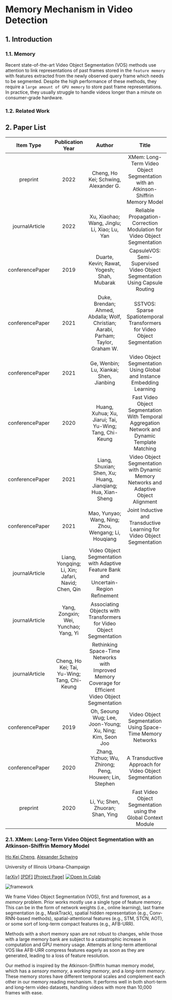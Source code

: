 # Memory Mechanism in Video Detection

## 1. Introduction

### 1.1. Memory

Recent state-of-the-art Video Object Segmentation (VOS) methods use attention to link representations of past frames stored in the ``feature memory`` with features extracted from the newly observed query frame which needs to be segmented. Despite the high performance of these methods, they require a ``large amount of GPU memory`` to store past frame representations. In practice, they usually struggle to handle videos longer than a minute on consumer-grade hardware.

### 1.2. Related Work


## 2. Paper List

| **Item Type**   | **Publication Year**                               | **Author**                                                                                           | **Title**                                                                                      | **Publication Title**                                                        | **ISBN**               | **ISSN**                        | **DOI**                                                   | **Url** |
|:---------------:|:--------------------------------------------------:|:----------------------------------------------------------------------------------------------------:|:----------------------------------------------------------------------------------------------:|:----------------------------------------------------------------------------:|:----------------------:|:-------------------------------:|:---------------------------------------------------------:|:-------:|
| preprint        | 2022                                               | Cheng, Ho Kei; Schwing, Alexander G\.                                                                | XMem: Long\-Term Video Object Segmentation with an Atkinson\-Shiffrin Memory Model             | http://arxiv\.org/abs/2207\.07115                                            |                        |                                 |                                                           |         |
| journalArticle  | 2022                                               | Xu, Xiaohao; Wang, Jinglu; Li, Xiao; Lu, Yan                                                         | Reliable Propagation\-Correction Modulation for Video Object Segmentation                      | Proceedings of the AAAI Conference on Artificial Intelligence                | 2374\-3468, 2159\-5399 | 10\.1609/aaai\.v36i3\.20200     | https://ojs\.aaai\.org/index\.php/AAAI/article/view/20200 |         |
| conferencePaper | 2019                                               | Duarte, Kevin; Rawat, Yogesh; Shah, Mubarak                                                          | CapsuleVOS: Semi\-Supervised Video Object Segmentation Using Capsule Routing                   | 2019 IEEE/CVF International Conference on Computer Vision \(ICCV\)           | 978\-1\-72814\-803\-8  | 10\.1109/ICCV\.2019\.00857      | https://ieeexplore\.ieee\.org/document/9010040/           |         |
| conferencePaper | 2021                                               | Duke, Brendan; Ahmed, Abdalla; Wolf, Christian; Aarabi, Parham; Taylor, Graham W\.                   | SSTVOS: Sparse Spatiotemporal Transformers for Video Object Segmentation                       | 2021 IEEE/CVF Conference on Computer Vision and Pattern Recognition \(CVPR\) | 978\-1\-66544\-509\-2  | 10\.1109/CVPR46437\.2021\.00585 | https://ieeexplore\.ieee\.org/document/9578213/           |         |
| conferencePaper | 2021                                               | Ge, Wenbin; Lu, Xiankai; Shen, Jianbing                                                              | Video Object Segmentation Using Global and Instance Embedding Learning                         | 2021 IEEE/CVF Conference on Computer Vision and Pattern Recognition \(CVPR\) | 978\-1\-66544\-509\-2  | 10\.1109/CVPR46437\.2021\.01656 | https://ieeexplore\.ieee\.org/document/9577683/           |         |
| conferencePaper | 2020                                               | Huang, Xuhua; Xu, Jiarui; Tai, Yu\-Wing; Tang, Chi\-Keung                                            | Fast Video Object Segmentation With Temporal Aggregation Network and Dynamic Template Matching | 2020 IEEE/CVF Conference on Computer Vision and Pattern Recognition \(CVPR\) | 978\-1\-72817\-168\-5  | 10\.1109/CVPR42600\.2020\.00890 | https://ieeexplore\.ieee\.org/document/9156779/           |         |
| conferencePaper | 2021                                               | Liang, Shuxian; Shen, Xu; Huang, Jianqiang; Hua, Xian\-Sheng                                         | Video Object Segmentation with Dynamic Memory Networks and Adaptive Object Alignment           | 2021 IEEE/CVF International Conference on Computer Vision \(ICCV\)           | 978\-1\-66542\-812\-5  | 10\.1109/ICCV48922\.2021\.00796 | https://ieeexplore\.ieee\.org/document/9710441/           |         |
| conferencePaper | 2021                                               | Mao, Yunyao; Wang, Ning; Zhou, Wengang; Li, Houqiang                                                 | Joint Inductive and Transductive Learning for Video Object Segmentation                        | 2021 IEEE/CVF International Conference on Computer Vision \(ICCV\)           | 978\-1\-66542\-812\-5  | 10\.1109/ICCV48922\.2021\.00953 | https://ieeexplore\.ieee\.org/document/9711303/           |         |
| journalArticle  | Liang, Yongqing; Li, Xin; Jafari, Navid; Chen, Qin | Video Object Segmentation with Adaptive Feature Bank and Uncertain\-Region Reﬁnement                 |                                                                                                |                                                                              |                        |                                 |                                                           |         |
| journalArticle  | Yang, Zongxin; Wei, Yunchao; Yang, Yi              | Associating Objects with Transformers for Video Object Segmentation                                  |                                                                                                |                                                                              |                        |                                 |                                                           |         |
| journalArticle  | Cheng, Ho Kei; Tai, Yu\-Wing; Tang, Chi\-Keung     | Rethinking Space\-Time Networks with Improved Memory Coverage for Efﬁcient Video Object Segmentation |                                                                                                |                                                                              |                        |                                 |                                                           |         |
| conferencePaper | 2019                                               | Oh, Seoung Wug; Lee, Joon\-Young; Xu, Ning; Kim, Seon Joo                                            | Video Object Segmentation Using Space\-Time Memory Networks                                    | 2019 IEEE/CVF International Conference on Computer Vision \(ICCV\)           | 978\-1\-72814\-803\-8  | 10\.1109/ICCV\.2019\.00932      | https://ieeexplore\.ieee\.org/document/9008790/           |         |
| conferencePaper | 2020                                               | Zhang, Yizhuo; Wu, Zhirong; Peng, Houwen; Lin, Stephen                                               | A Transductive Approach for Video Object Segmentation                                          | 2020 IEEE/CVF Conference on Computer Vision and Pattern Recognition \(CVPR\) | 978\-1\-72817\-168\-5  | 10\.1109/CVPR42600\.2020\.00698 | https://ieeexplore\.ieee\.org/document/9156997/           |         |
| preprint        | 2020                                               | Li, Yu; Shen, Zhuoran; Shan, Ying                                                                    | Fast Video Object Segmentation using the Global Context Module                                 | http://arxiv\.org/abs/2001\.11243                                            |                        |                                 |                                                           |         |


### 2.1. XMem: Long-Term Video Object Segmentation with an Atkinson-Shiffrin Memory Model

[Ho Kei Cheng](https://hkchengrex.github.io/), [Alexander Schwing](https://www.alexander-schwing.de/)

University of Illinois Urbana-Champaign

[[arXiv]](https://arxiv.org/abs/2207.07115) [[PDF]](https://arxiv.org/pdf/2207.07115.pdf) [[Project Page]](https://hkchengrex.github.io/XMem/) [![Open In Colab](https://colab.research.google.com/assets/colab-badge.svg)](https://colab.research.google.com/drive/1RXK5QsUo2-CnOiy5AOSjoZggPVHOPh1m?usp=sharing)

![framework](https://imgur.com/ToE2frx.jpg)

We frame Video Object Segmentation (VOS), first and foremost, as a *memory* problem.
Prior works mostly use a single type of feature memory. This can be in the form of network weights (i.e., online learning), last frame segmentation (e.g., MaskTrack), spatial hidden representation (e.g., Conv-RNN-based methods), spatial-attentional features (e.g., STM, STCN, AOT), or some sort of long-term compact features (e.g., AFB-URR).

Methods with a short memory span are not robust to changes, while those with a large memory bank are subject to a catastrophic increase in computation and GPU memory usage. Attempts at long-term attentional VOS like AFB-URR compress features eagerly as soon as they are generated, leading to a loss of feature resolution.

Our method is inspired by the Atkinson-Shiffrin human memory model, which has a *sensory memory*, a *working memory*, and a *long-term memory*. These memory stores have different temporal scales and complement each other in our memory reading mechanism. It performs well in both short-term and long-term video datasets, handling videos with more than 10,000 frames with ease.

## 